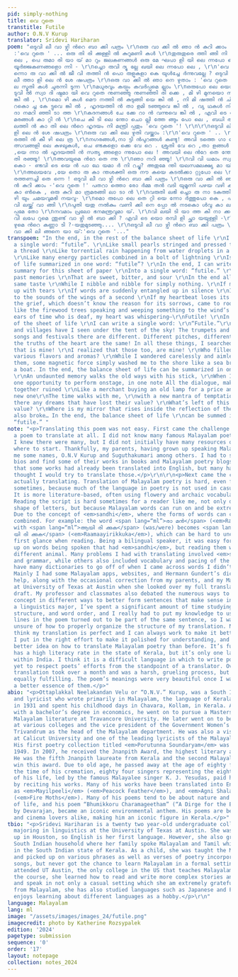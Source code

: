 ```yaml
---
pid: simply-nothing
title: വെ റുതെ
transtitle: Futile
author: O.N.V Kurup
translator: Sridevi Hariharan
poem: "ഒടുവി ലീ വാ ഴ്വി ന്‍റെ ബാ ക്കി പത്രം \r\nഒരു വാ ക്കി ല്‍ ഞാ ന്‍ കുറി ക്കാം
  :'വെ റുതെ ' ... ഒരു തി രി ക്കുള്ളി ല്‍ കുറുമണി കള്‍ \r\nതുരുതുരെ ത്തി ങ്ങി നി റഞ്ഞപോ
  ലെ , പെ രുമാ രി യാ യ് മാ റും ജലകണങ്ങള്‍ ഒരു മേ ഘപാ ളി യി ലെ ന്നപോ ലെ , \r\nനി രവധി
  യൂര്‍ജ്ജകണങ്ങളൊ ന്നി - \r\nച്ചൊ രുവി ദ്യു ല്ലേ ഖയി ലെ ന്നപോ ലെ , \r\n'വെ റുതെ 'യെ
  ന്നൊ രു വാ ക്കി ല്‍ ജീ വി തത്തി ന്‍ പൊ രുളുകളാ കെ യുള്‍ച്ചേ ര്‍ന്നുവല്ലേ ? ഒടുവി
  ലീ ത്താ ളി ലെ ന്‍ ശേ ഷപത്രം \r\nഒരു വാ ക്കി ല്‍ ഞാ നെ ഴുതാം : 'വെ റുതെ ' ... ഗതകാ
  ല സ്മൃതി കള്‍ ചുരന്നി ടുന്ന \r\nമധുരവും കയ്പും കവര്‍പ്പുമെ ല്ലാം \r\nഒരുപോ ലെ യൊ
  ടുവി ല്‍ സ്വാ ദി ഷ്ഠമാ യി വെ റുതെ നുണഞ്ഞു നുണഞ്ഞി രി ക്കെ , മി ഴി മുനയൊ ന്നു നനഞ്ഞുവെ
  ങ്കി ല്‍ , \r\nമൊ ഴി കള്‍ മൌ നത്തി ല്‍ കുടുങ്ങി യെ ങ്കി ല്‍ , നി മി ഷത്തി ന്‍ ചി
  റകൊ ച്ച കേ ട്ടുവെ ങ്കി ല്‍ , ഹൃദയത്തി ന്‍ താ ളമി ടഞ്ഞുവെ ങ്കി ല്‍ , വ്യ ഥകള്‍ നി
  ദാ നമറി ഞ്ഞി ടാ ത്ത \r\nകദനങ്ങള്‍ ചേ ക്കേ റാ ന്‍ വന്നുവെ ങ്കി ല്‍ , എവി ടെ യോ ചൂള
  മരങ്ങള്‍ കാ റ്റി ന്‍ \r\nചെ കി ടി ലെ ന്തോ ചൊ ല്ലി ത്തേ ങ്ങും പോ ലെ , ബധി രനാം കാ
  ലത്തി ന്‍ കാ തി ലെ ന്‍റെ ഹൃദയം നി മന്ത്രി പ്പതും 'വെ റുതെ '! \r\n\r\nഒടുവി ലീ ത്താ
  ളി ലെ ന്‍ ശേ ഷപത്രം \r\nഒരു വാ ക്കി ലെ ഴുതി വയ്ക്കാം :\r\n'വെ റുതെ ' .. \r\nഗഗനകൂടാ
  രത്തി ന്‍ കീ ഴി ലെ ത്ര \r\nനഗരങ്ങള്‍,നാ ട്ടി ന്‍പുറങ്ങള്‍ കണ്ടു! അവി ടത്തെ ഗാ നോ
  ത്സവങ്ങളി ലെ കുഴലുകള്‍, ചെ ണ്ടകളൊ ക്കെ വേ റെ . ശ്രുതി വേ റെ ,താ ളങ്ങള്‍ , വേ റെ
  ,യെ ന്നാ ല്‍ ഹൃദയത്തി ന്‍ സത്യ ങ്ങളൊ ന്നുപോ ലെ ! അവയി ലെ ന്‍റേ തെ ന്തോ \r\nഞാ ന്‍
  തി രഞ്ഞൂ! \r\nഅവയുമെ ന്‍റേ തെ ന്നു \r\nഞാ നറി ഞ്ഞൂ! \r\nവി വി ധമാം സ്വാ ദും സുഗന്ധവും
  കൊ - ണ്ടവി ടെ യെ ന്‍ പാ ഥേ യമാ ര്‍ നി റച്ചൂ? അതുമേ ന്തി യലസമലക്ഷ്യ മാ യ് ഞാ ന്‍
  \r\nഅലയവേ ,യേ തൊ രു കാ ന്തശക്തി ഒരു നൗ കയെ കടല്‍ക്കാ റ്റുപോ ലെ \r\nവെ റുതെ യി ത്തീ
  രത്തണച്ചി തെ ന്നെ ! ഒടുവി ലീ വാ ഴ്വി ന്‍റെ ബാ ക്കി പത്രം \r\nഒരു വാ ക്കി ല്‍ ഞാ
  ന്‍ കുറി ക്കാം -'വെ റുതെ !' പതറാ ത്തൊ രോ ര്‍മ്മ തന്‍ വടി യുമൂന്നി പഴയ വഴി കള്‍ നടന്നു
  കാ ണ്‍കെ , ഒരു കുറി മാ ത്രമരങ്ങി ലാ ടാ ന്‍ \r\nവരുതി ലഭി ച്ചൊ രു നാ ടകത്തി ല്‍ \r\nമൊ
  ഴി യും ചമയവുമഭി നയവു- \r\nമൊ രുപോ ലെ തെ റ്റി യെ ന്നോ ര്‍ത്തുപോ കെ , പഴയ വി ളക്ക്
  വി ലയ്ക്ക് വാ ങ്ങി \r\nപുതി യതു നല്‍കും വണി ക്കി നെ പ്പോ ല്‍ നടകൊ ള്‍വു കാ ലമെ ന്നൊ
  പ്പമേ തോ \r\nനവമാം പ്രലോ ഭനമന്ത്രവുമാ യ്. \r\nവി ലയി ടി യാ ത്ത കി നാ ക്കളുണ്ടോ ?
  വി ലപേ റുമെ ന്തുണ്ട് വാ ഴ്വി ല്‍ ബാ ക്കി ? എവി ടെ യൊ രമ്പി ളി ച്ഛാ യയുള്ളി -\r\nലെ
  ഴുമെ ന്‍റെ കണ്ണാ ടി ?-യതുമുടഞ്ഞു.... \r\nഒടുവി ലീ വാ ഴ്വി ന്‍റെ ബാ ക്കി പത്രം \r\nഒരു
  വാ ക്കി ലി ങ്ങനെ യാ യ്:'വെ റുതെ '..."
transpoem: "In the end, in the rest of the balance sheet of life \r\nI will write
  a single word: “futile”. \r\nLike small pearls stringed and pressed together in
  a thread \r\nLike torrential rain happening from water droplets in a slab of cloud
  \r\nLike many energy particles combined in a bolt of lightning \r\nIsn’t the meaning
  of life summarized in one word: “futile”? \r\nIn the end, I can write my remaining
  summary for this sheet of paper \r\nInto a single word: “futile.” \r\nOozing out
  past memories \r\nThat are sweet, bitter, and sour \r\nIn the end all became the
  same taste \r\nWhile I nibble and nibble for simply nothing. \r\nIf my eyes well
  up with tears \r\nIf words are suddenly entangled up in silence \r\nIf I listen
  to the sounds of the wings of a second \r\nIf my heartbeat loses its rhythm \r\nIf
  the grief, which doesn’t know the reason for its sorrows, came to roost Somewhere,
  like the firewood trees speaking and weeping something to the wind’s ears To the
  ears of time who is deaf, my heart was whispering—\r\nFutile! \r\nIn the last page
  of the sheet of life \r\nI can write a single word: \r\n“Futile.”\r\nHow many cities
  and villages have I seen under the tent of the sky! The trumpets and drums in the
  songs and festivals there are different. Different pitches, different rhythms, but
  the truths of the heart are the same! In all these things, I searched for something
  that is mine! \r\nI realized that those too, are mine! \r\nWho filled my paths with
  various flavors and aromas? \r\nWhile I wandered carelessly and aimlessly holding
  them, some magnetic force simply washed me to the shore like a sea breeze sweeping
  a boat. In the end, the balance sheet of life can be summarized in one word: “futile.”
  \r\nAn undaunted memory walks the old ways with his stick, \r\nWhen I remember the
  one opportunity to perform onstage, in one note All the dialogue, makeup, and acting—all
  together ruined \r\nLike a merchant buying an old lamp for a price and giving a
  new one\r\nThe time walks with me, \r\nwith a new mantra of temptation. \r\nAre
  there any dreams that have lost their value? \r\nWhat’s left of this life that has
  value? \r\nWhere is my mirror that rises inside the reflection of the moon? That
  also broke… In the end, the balance sheet of life \r\ncan be summed in one word:
  “futile.” "
note: "<p>Translating this poem was not easy. First came the challenge of even finding
  a poem to translate at all. I did not know many famous Malayalam poets, although
  I knew there were many, but I did not initially have many resources online or know
  where to start. Thankfully, my parents, having grown up speaking Malayalam, gave
  me some names, O.N.V Kurup and Suguthakumari among others. I had to search their
  bios and find some of their works in books and Malayalam poetry blogs. I realized
  that some works had already been translated into English, but many had not, so I
  thought I would try to translate those.</p>\r\n\r\n<p>Next came the challenge of
  actually translating. Translation of Malayalam poetry is hard, even for native speakers
  sometimes, because much of the language in poetry is not used in casual settings.
  It is more literature-based, often using flowery and archaic vocabulary and grammar.
  Reading the script is hard sometimes for a reader like me, not only due to the curvy
  shape of letters, but because Malayalam words can run on and be extremely long.
  Due to the concept of <em>sandhi</em>, where the forms of words can change when
  combined. For example: the word <span lang=“ml”>രാ മൻ</span> (<em>Raman</em>) combined
  with <span lang=“ml”>ആയി രി ക്കുക</span> (was/were) becomes <span lang=“ml”>രാ മാ
  യി രി ക്കുക</span> (<em>Raamaayirikkuka</em>), which can be hard to understand at
  first glance when reading. Being a bilingual speaker, it was easy for me to pick
  up on words being spoken that had <em>sandhi</em>, but reading them was a completely
  different animal. Many problems I had with translating involved <em>sandhi</em>
  and grammar, while others also included vocabulary and pacing of the verses. I didn’t
  have many dictionaries to go off of when I came across words I didn’t understand.
  Mainly I had some Malayalam apps, websites, and Hermann Gundert’s dictionary to
  help, along with the occasional correction from my parents, and my Malayalam professor
  at University of Texas at Austin when she looked over my full translation rough
  draft. My professor and classmates also debated the numerous ways to write the same
  concept in different ways to better form sentences that make sense in English. As
  a linguistics major, I’ve spent a significant amount of time studying syntax, sentence
  structure, and word order, and I really had to put my knowledge to use here. Many
  lines in the poem turned out to be part of the same sentence, so I was at first
  unsure of how to properly organize the structure of my translation. Now, I don’t
  think my translation is perfect and I can always work to make it better, but I think
  I put in the right effort to make it polished for understanding, and now have a
  better idea on how to translate Malayalam poetry than before. It’s funny how Malayalam
  has a high literacy rate in the state of Kerala, but it’s only one language of hundreds
  within India. I think it is a difficult language in which to write poetry and harder
  yet to respect poets’ efforts from the standpoint of a translator. Overall, this
  translation took over a month and was a harsh, grueling process, but I found it
  equally fulfilling. The poem’s meanings were very beautiful once I was able to attain
  a better essence of them.</p>"
abio: "<p>Ottaplakkal Neelakandan Velu or “O.N.V.” Kurup, was a South Indian poet
  and lyricist who wrote primarily in Malayalam, the language of Kerala. He was born
  in 1931 and spent his childhood days in Chavara, Kollam, in Kerala. After graduating
  with a bachelor’s degree in economics, he went on to pursue a Masters in Arts in
  Malayalam literature at Travancore University. He later went on to become a lecturer
  at various colleges and the vice president of the Government Women’s college in
  Trivandrum as the head of the Malayalam department. He was also a visiting professor
  at Calicut University and one of the leading lyricists of the Malayalam film industry.
  His first poetry collection titled <em>Porutunna Soundaryam</em> was written in
  1949. In 2007, he received the Jnanpith Award, the highest literary award in India.
  He was the fifth Jnanpith laureate from Kerala and the second Malayalam poet to
  win this award. Due to old age, he passed away at the age of eighty four and at
  the time of his cremation, eighty four singers representing the eighty four years
  of his life, led by the famous Malayalee singer K. J. Yesudas, paid homage to him
  by reciting his works. Many of his works have been translated into English, such
  as <em>Mayilpeeli</em> (<em>Peacock Feather</em>), and <em>Agni Shalabhangal</em>
  (<em>Fire Moths</em>). Many of his poems tend to be about nature and the meaning
  of life, and his poem “Bhumikkoru Charamageetham” (“A Dirge for the Earth”), composed
  by Devarajan, became an iconic environmental anthem. His poems are beloved by poetry
  and cinema lovers alike, making him an iconic figure in Kerala.</p>"
tbio: "<p>Sridevi Hariharan is a twenty two year-old undergraduate college student
  majoring in linguistics at the University of Texas at Austin. She was born and brought
  up in Houston, so English is her first language. However, she also grew up in a
  South Indian household where her family spoke Malayalam and Tamil which are spoken
  in the South Indian state of Kerala. As a child, she was taught the Malayalam alphabet
  and picked up on various phrases as well as verses of poetry incorporated into Malayalam
  songs, but never got the chance to learn Malayalam in a formal setting until she
  attended UT Austin, the only college in the US that teaches Malayalam courses. In
  the course, she learned how to read and write more complex stories and classic writings,
  and speak in not only a casual setting which she am extremely grateful for. Aside
  from Malayalam, she has also studied languages such as Japanese and French, and
  enjoys learning about different languages as a hobby.</p>\r\n"
language: Malayalam
lang: ml
image: "/assets/images/images_24/futile.png"
imagecredit: photo by Katherine Rozsypalek
edition: '2024'
pagetype: submission
sequence: '0'
order: '17'
layout: notepage
collection: notes_2024
---
```

